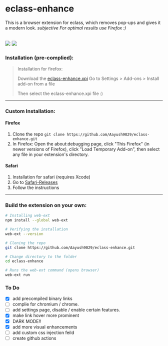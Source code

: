 # eclass-enhance
This is a browser extension for eclass, which removes pop-ups and gives it a modern look. *subjective*
*For optimal results use Firefox :)*

##  ![](https://img.shields.io/badge/Firefox-70.0+-orange?style=flat-square) ![](https://img.shields.io/badge/Safari-14.0+-skyblue?style=flat-square) 


### Installation (pre-complied):

> Installation for firefox:
>
> Download the [eclass-enhance.xpi](https://github.com/Aayush9029/eclass-enhance/releases/download/1.1/eclass-enhance.xpi)
> Go to Settings > Add-ons > Install add-on from a file
> 
> Then select the eclass-enhance.xpi file :)
>


---
### Custom Installation: 
#### Firefox

1. Clone the repo `git clone https://github.com/Aayush9029/eclass-enhance.git`
2. In Firefox: Open the about:debugging page, click "This Firefox" (in newer versions of Firefox), click "Load Temporary Add-on", then select any file in your extension's directory.


#### Safari 
1. Installation for safari (requires Xcode)
2. Go to [Safari-Releases](https://github.com/Aayush9029/eclass-enhance/releases/tag/v0.5)
3.  Follow the instructions

---




### Build the extension on your own:

```bash
# Installing web-ext 
npm install --global web-ext

# Verifying the installation
web-ext --version

# Cloning the repo
git clone https://github.com/Aayush9029/eclass-enhance.git

# Change directory to the folder
cd eclass-enhance

# Runs the web-ext command (opens browser)
web-ext run

```



### To Do
- [x] add precompiled binary links
- [ ] complie for chromium / chrome.
- [ ] add settings page, disable / enable certain features.
- [x] make link hover more prominent
- [x] DARK MODE!!
- [x] add more visual enhancements
- [ ] add custom css injection feild
- [ ] create github actions

